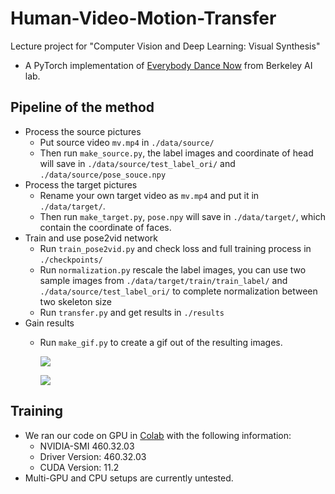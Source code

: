 # Human-Video-Motion-Transfer
Lecture project for "Computer Vision and Deep Learning: Visual Synthesis"

* A PyTorch implementation of [Everybody Dance Now](https://arxiv.org/abs/1808.07371) from Berkeley AI lab.
## Pipeline of the method
* Process the source pictures
  * Put source video `mv.mp4` in `./data/source/` 
  * Then run `make_source.py`, the label images and coordinate of head will save in `./data/source/test_label_ori/` and `./data/source/pose_souce.npy`
* Process the target pictures
  * Rename your own target video as `mv.mp4` and put it in `./data/target/`.
  * Then run `make_target.py`, `pose.npy` will save in `./data/target/`, which contain the coordinate of faces.
* Train and use pose2vid network
  * Run `train_pose2vid.py` and check loss and full training process in `./checkpoints/`
  * Run `normalization.py` rescale the label images, you can use two sample images from `./data/target/train/train_label/` and `./data/source/test_label_ori/` to complete normalization between two skeleton size
  * Run `transfer.py` and get results in `./results`
* Gain results
  * Run `make_gif.py` to create a gif out  of the resulting images.

    ![](result/output_zheyu.gif)

    ![](result/output_jinhe.gif)

## Training
* We ran our code on GPU in [Colab](https://colab.research.google.com/drive/1y9iZH3lK-gae3PKhc7-_aZQ8eIH5dXH1?usp=sharing) with the following information:
  * NVIDIA-SMI 460.32.03    
  * Driver Version: 460.32.03    
  * CUDA Version: 11.2
* Multi-GPU and CPU setups are currently untested.
